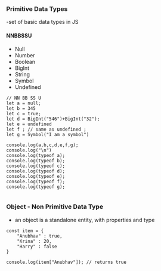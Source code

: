 ### Primitive Data Types
 -set of basic data types in JS

#### NNBBSSU
- Null
- Number
- Boolean 
- BigInt
- String
- Symbol
- Undefined

```
// NN BB SS U
let a = null;
let b = 345
let c = true;
let d = BigInt("546")+BigInt("32");
let e = undefined 
let f ; // same as undefined ; 
let g = Symbol("I am a symbol")

console.log(a,b,c,d,e,f,g);
console.log("\n")
console.log(typeof a);
console.log(typeof b);
console.log(typeof c);
console.log(typeof d);
console.log(typeof e);
console.log(typeof f);
console.log(typeof g);


```


### Object - Non Primitive Data Type
- an object is a standalone entity, with properties and type


```
const item = {
    "Anubhav" : true,
    "Krina" : 20,
    "Harry" : false
} 

console.log(item["Anubhav"]); // returns true

```